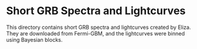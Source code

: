 # Short GRB Spectra and Lightcurves

This directory contains short GRB spectra and lightcurves created by Eliza. They are downloaded from Fermi-GBM, and the lightcurves were binned using Bayesian blocks.
